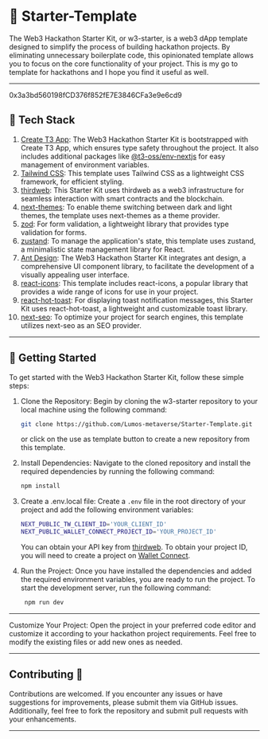 # 🛫 Starter-Template

The Web3 Hackathon Starter Kit, or w3-starter, is a web3 dApp template designed to simplify the process of building hackathon projects. By eliminating unnecessary boilerplate code, this opinionated template allows you to focus on the core functionality of your project. This is my go to template for hackathons and I hope you find it useful as well.

---

0x3a3bd560198fCD376f852fE7E3846CFa3e9e6cd9

## 🧰 Tech Stack

1. [Create T3 App](https://create.t3.gg/): The Web3 Hackathon Starter Kit is bootstrapped with Create T3 App, which ensures type safety throughout the project. It also includes additional packages like [@t3-oss/env-nextjs](https://env.t3.gg/) for easy management of environment variables.
2. [Tailwind CSS](https://tailwindcss.com/): This template uses Tailwind CSS as a lightweight CSS framework, for efficient styling.
3. [thirdweb](https://thirdweb.com/): This Starter Kit uses thirdweb as a web3 infrastructure for seamless interaction with smart contracts and the blockchain.
4. [next-themes](https://github.com/pacocoursey/next-themes): To enable theme switching between dark and light themes, the template uses next-themes as a theme provider.
5. [zod](https://zod.dev/): For form validation, a lightweight library that provides type validation for forms.
6. [zustand](https://docs.pmnd.rs/zustand/getting-started/introduction): To manage the application's state, this template uses zustand, a minimalistic state management library for React.
7. [Ant Design](https://ant.design/): The Web3 Hackathon Starter Kit integrates ant design, a comprehensive UI component library, to facilitate the development of a visually appealing user interface.
8. [react-icons](https://react-icons.github.io/react-icons): This template includes react-icons, a popular library that provides a wide range of icons for use in your project.
9. [react-hot-toast](https://react-hot-toast.com/): For displaying toast notification messages, this Starter Kit uses react-hot-toast, a lightweight and customizable toast library.
10. [next-seo](https://github.com/garmeeh/next-seo): To optimize your project for search engines, this template utilizes next-seo as an SEO provider.

---

## 🚀 Getting Started

To get started with the Web3 Hackathon Starter Kit, follow these simple steps:

1. Clone the Repository: Begin by cloning the w3-starter repository to your local machine using the following command:

   ```bash
   git clone https://github.com/Lumos-metaverse/Starter-Template.git
   ```

   or click on the use as template button to create a new repository from this template.

2. Install Dependencies: Navigate to the cloned repository and install the required dependencies by running the following command:
   ```bash
   npm install
   ```
3. Create a .env.local file: Create a `.env` file in the root directory of your project and add the following environment variables:

   ```bash
   NEXT_PUBLIC_TW_CLIENT_ID='YOUR_CLIENT_ID'
   NEXT_PUBLIC_WALLET_CONNECT_PROJECT_ID='YOUR_PROJECT_ID'
   ```

   You can obtain your API key from [thirdweb](https://thirdweb.com/). To obtain your project ID, you will need to create a project on [Wallet Connect](https://cloud.walletconnect.com/app).

4. Run the Project: Once you have installed the dependencies and added the required environment variables, you are ready to run the project. To start the development server, run the following command:

   ```bash
    npm run dev
   ```

---

Customize Your Project: Open the project in your preferred code editor and customize it according to your hackathon project requirements. Feel free to modify the existing files or add new ones as needed.

---

## Contributing 🤝

Contributions are welcomed. If you encounter any issues or have suggestions for improvements, please submit them via GitHub issues. Additionally, feel free to fork the repository and submit pull requests with your enhancements.

---
